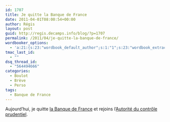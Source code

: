 ```yaml
---
id: 1707
title: Je quitte la Banque de France
date: 2011-04-01T08:00:54+00:00
author: Régis
layout: post
guid: http://regis.decamps.info/blog/?p=1707
permalink: /2011/04/je-quitte-la-banque-de-france/
wordbooker_options:
  - 'a:21:{s:23:"wordbook_default_author";s:1:"1";s:23:"wordbook_extract_length";s:3:"256";s:25:"wordbooker_like_share_too";s:2:"on";s:21:"wordbooker_like_width";s:3:"250";s:27:"wordbooker_like_button_page";s:2:"on";s:25:"wordbook_fbshare_location";s:3:"top";s:24:"wordbook_fblike_location";s:3:"top";s:22:"wordbook_fblike_action";s:9:"recommend";s:27:"wordbook_fblike_colorscheme";s:4:"dark";s:20:"wordbook_fblike_font";s:5:"arial";s:22:"wordbook_fblike_button";s:12:"button_count";s:21:"wordbook_fblike_faces";s:5:"false";s:18:"wordbook_attribute";s:0:"";s:29:"wordbook_republish_time_frame";s:2:"10";s:29:"wordbooker_status_update_text";s:33:"New blog post :  %title% - %link%";s:19:"wordbook_actionlink";s:3:"300";s:32:"wordbook_description_meta_length";s:3:"350";s:18:"wordbook_page_post";s:4:"-100";s:18:"wordbook_orandpage";s:1:"2";s:24:"wordbooker_comment_email";s:23:"regis.decamps@gmail.com";s:18:"wordbook_noncename";s:10:"a870b4238c";}'
tmac_last_id:
  - ""
dsq_thread_id:
  - "564494666"
categories:
  - Boulot
  - Brève
  - Perso
tags:
  - Banque de France
---
```

Aujourd’hui, je quitte [la Banque de France](http://www.banque-france.fr/) et rejoins l’[Autorité du contrôle prudentiel](http://www.banque-france.fr/acp/index.htm).

